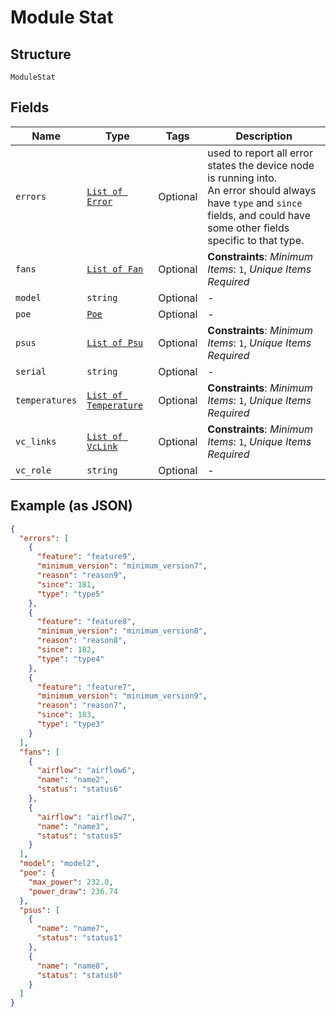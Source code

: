 
# Module Stat

## Structure

`ModuleStat`

## Fields

| Name | Type | Tags | Description |
|  --- | --- | --- | --- |
| `errors` | [`List of Error`](../../doc/models/error.md) | Optional | used to report all error states the device node is running into.<br>An error should always have `type` and `since` fields, and could have some other fields specific to that type. |
| `fans` | [`List of Fan`](../../doc/models/fan.md) | Optional | **Constraints**: *Minimum Items*: `1`, *Unique Items Required* |
| `model` | `string` | Optional | - |
| `poe` | [`Poe`](../../doc/models/poe.md) | Optional | - |
| `psus` | [`List of Psu`](../../doc/models/psu.md) | Optional | **Constraints**: *Minimum Items*: `1`, *Unique Items Required* |
| `serial` | `string` | Optional | - |
| `temperatures` | [`List of Temperature`](../../doc/models/temperature.md) | Optional | **Constraints**: *Minimum Items*: `1`, *Unique Items Required* |
| `vc_links` | [`List of VcLink`](../../doc/models/vc-link.md) | Optional | **Constraints**: *Minimum Items*: `1`, *Unique Items Required* |
| `vc_role` | `string` | Optional | - |

## Example (as JSON)

```json
{
  "errors": [
    {
      "feature": "feature9",
      "minimum_version": "minimum_version7",
      "reason": "reason9",
      "since": 181,
      "type": "type5"
    },
    {
      "feature": "feature8",
      "minimum_version": "minimum_version8",
      "reason": "reason8",
      "since": 182,
      "type": "type4"
    },
    {
      "feature": "feature7",
      "minimum_version": "minimum_version9",
      "reason": "reason7",
      "since": 183,
      "type": "type3"
    }
  ],
  "fans": [
    {
      "airflow": "airflow6",
      "name": "name2",
      "status": "status6"
    },
    {
      "airflow": "airflow7",
      "name": "name3",
      "status": "status5"
    }
  ],
  "model": "model2",
  "poe": {
    "max_power": 232.0,
    "power_draw": 236.74
  },
  "psus": [
    {
      "name": "name7",
      "status": "status1"
    },
    {
      "name": "name8",
      "status": "status0"
    }
  ]
}
```

